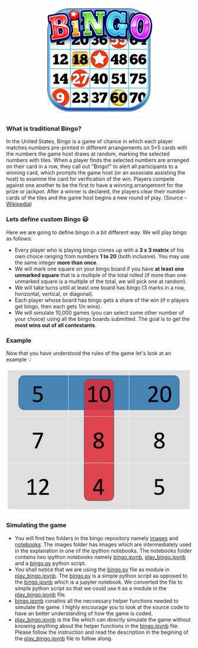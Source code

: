 <p align="center"><img src ="images/traditional-bingo.png" /></p>

### What is traditional Bingo?
In the United States, Bingo is a game of chance in which each player matches numbers pre-printed in different arrangements on 5×5 cards with the numbers the game host draws at random, marking the selected numbers with tiles. When a player finds the selected numbers are arranged on their card in a row, they call out "Bingo!" to alert all participants to a winning card, which prompts the game host (or an associate assisting the host) to examine the card for verification of the win. Players compete against one another to be the first to have a winning arrangement for the prize or jackpot. After a winner is declared, the players clear their number cards of the tiles and the game host begins a new round of play. (Source - [Wikipedia](https://en.wikipedia.org/wiki/Bingo_(U.S.)))

### Lets define custom Bingo :smiley:
Here we are going to define bingo in a bit different way. We will play bingo as follows:
- Every player who is playing bingo comes up with a **3 x 3 matrix** of his own choice ranging from numbers **1 to 20** (both inclusive). You may use the same integer **more than once**.
- We will mark one square on your bingo board if you have **at least one unmarked square** that is a multiple of the total rolled (if more than one unmarked square is a multiple of the total, we will pick one at random).
- We will take turns until at least one board has bingo (3 marks in a row, horizontal, vertical, or diagonal).
- Each player whose board has bingo gets a share of the win (if n players get bingo, then each gets 1/n wins).
- We will simulate 10,000 games (you can select some other number of your choice) using all the bingo boards submitted. The goal is to get the **most wins out of all contestants**.

### Example
Now that you have understood the rules of the game let's look at an example :bulb:
<p align="center"><img src ="images/custom_bingo.png" /></p>

### Simulating the game
- You will find two folders in the bingo repository namely [images](images) and [notebooks](notebooks). The images folder has images which are intermediately used in the explanation in one of the ipython notebooks. The notebooks folder contains two ipython notebooks namely [bingo.ipynb](notebooks/bingo.ipynb), [play_bingo.ipynb](notebooks/play_bingo.ipynb) and a [bingo.py](notebooks/bingo.py) python script.
- You shall notice that we are using the [bingo.py](notebooks/bingo.py) file as module in [play_bingo.ipynb](notebooks/play_bingo.ipynb). The [bingo.py](notebooks/bingo.py) is a simple python script as opposed to the [bingo.ipynb](notebooks/bingo.ipynb) which is a jupyter notebook. We converted the file to simple python script so that we could use it as a module in the [play_bingo.ipynb](notebooks/play_bingo.ipynb) file.
- [bingo.ipynb](notebooks/bingo.ipynb) conatins all the neccessary helper functions needed to simulate the game. I highly encourage you to look at the source code to have an better understanding of how the game is coded.
- [play_bingo.ipynb](notebooks/play_bingo.ipynb) is the file which can directly simulate the game without knowing anything about the helper functions in the [bingo.ipynb](notebooks/bingo.ipynb) file. Please follow the instruction and read the description in the begining of the [play_bingo.ipynb](notebooks/play_bingo.ipynb) file to follow along.

    													
													
																								
													
													
